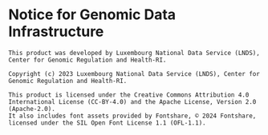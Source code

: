 # Notice for Genomic Data Infrastructure 

    This product was developed by Luxembourg National Data Service (LNDS), Center for Genomic Regulation and Health-RI.

    Copyright (c) 2023 Luxembourg National Data Service (LNDS), Center for Genomic Regulation and Health-RI.

    This product is licensed under the Creative Commons Attribution 4.0 International License (CC-BY-4.0) and the Apache License, Version 2.0 (Apache-2.0).  
    It also includes font assets provided by Fontshare, © 2024 Fontshare, licensed under the SIL Open Font License 1.1 (OFL-1.1).  

